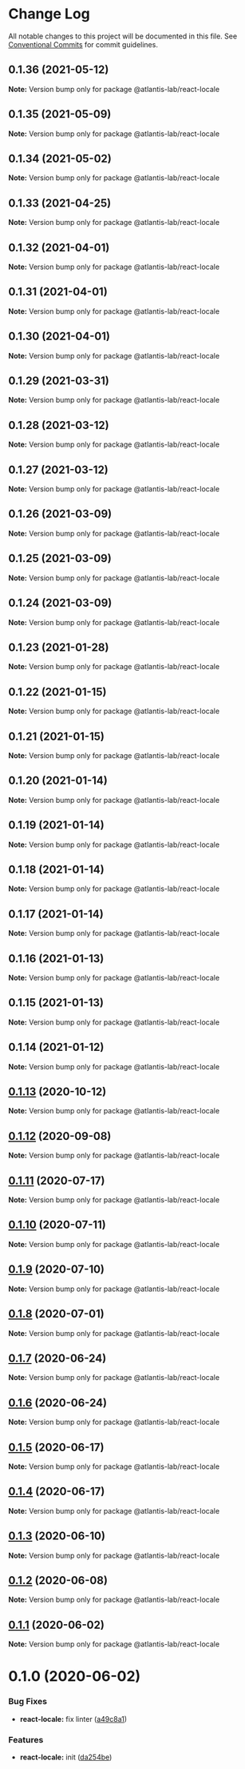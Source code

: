 # Change Log

All notable changes to this project will be documented in this file.
See [Conventional Commits](https://conventionalcommits.org) for commit guidelines.

## 0.1.36 (2021-05-12)

**Note:** Version bump only for package @atlantis-lab/react-locale

## 0.1.35 (2021-05-09)

**Note:** Version bump only for package @atlantis-lab/react-locale

## 0.1.34 (2021-05-02)

**Note:** Version bump only for package @atlantis-lab/react-locale

## 0.1.33 (2021-04-25)

**Note:** Version bump only for package @atlantis-lab/react-locale

## 0.1.32 (2021-04-01)

**Note:** Version bump only for package @atlantis-lab/react-locale

## 0.1.31 (2021-04-01)

**Note:** Version bump only for package @atlantis-lab/react-locale

## 0.1.30 (2021-04-01)

**Note:** Version bump only for package @atlantis-lab/react-locale

## 0.1.29 (2021-03-31)

**Note:** Version bump only for package @atlantis-lab/react-locale

## 0.1.28 (2021-03-12)

**Note:** Version bump only for package @atlantis-lab/react-locale

## 0.1.27 (2021-03-12)

**Note:** Version bump only for package @atlantis-lab/react-locale

## 0.1.26 (2021-03-09)

**Note:** Version bump only for package @atlantis-lab/react-locale

## 0.1.25 (2021-03-09)

**Note:** Version bump only for package @atlantis-lab/react-locale

## 0.1.24 (2021-03-09)

**Note:** Version bump only for package @atlantis-lab/react-locale

## 0.1.23 (2021-01-28)

**Note:** Version bump only for package @atlantis-lab/react-locale

## 0.1.22 (2021-01-15)

**Note:** Version bump only for package @atlantis-lab/react-locale

## 0.1.21 (2021-01-15)

**Note:** Version bump only for package @atlantis-lab/react-locale

## 0.1.20 (2021-01-14)

**Note:** Version bump only for package @atlantis-lab/react-locale

## 0.1.19 (2021-01-14)

**Note:** Version bump only for package @atlantis-lab/react-locale

## 0.1.18 (2021-01-14)

**Note:** Version bump only for package @atlantis-lab/react-locale

## 0.1.17 (2021-01-14)

**Note:** Version bump only for package @atlantis-lab/react-locale

## 0.1.16 (2021-01-13)

**Note:** Version bump only for package @atlantis-lab/react-locale

## 0.1.15 (2021-01-13)

**Note:** Version bump only for package @atlantis-lab/react-locale

## 0.1.14 (2021-01-12)

**Note:** Version bump only for package @atlantis-lab/react-locale

## [0.1.13](https://github.com/Atlantis-Lab/reactjs/compare/@atlantis-lab/react-locale@0.1.12...@atlantis-lab/react-locale@0.1.13) (2020-10-12)

**Note:** Version bump only for package @atlantis-lab/react-locale

## [0.1.12](https://github.com/Atlantis-Lab/reactjs/compare/@atlantis-lab/react-locale@0.1.11...@atlantis-lab/react-locale@0.1.12) (2020-09-08)

**Note:** Version bump only for package @atlantis-lab/react-locale

## [0.1.11](https://github.com/Atlantis-Lab/reactjs/compare/@atlantis-lab/react-locale@0.1.10...@atlantis-lab/react-locale@0.1.11) (2020-07-17)

**Note:** Version bump only for package @atlantis-lab/react-locale

## [0.1.10](https://github.com/Atlantis-Lab/reactjs/compare/@atlantis-lab/react-locale@0.1.9...@atlantis-lab/react-locale@0.1.10) (2020-07-11)

**Note:** Version bump only for package @atlantis-lab/react-locale

## [0.1.9](https://github.com/Atlantis-Lab/reactjs/compare/@atlantis-lab/react-locale@0.1.8...@atlantis-lab/react-locale@0.1.9) (2020-07-10)

**Note:** Version bump only for package @atlantis-lab/react-locale

## [0.1.8](https://github.com/Atlantis-Lab/reactjs/compare/@atlantis-lab/react-locale@0.1.7...@atlantis-lab/react-locale@0.1.8) (2020-07-01)

**Note:** Version bump only for package @atlantis-lab/react-locale

## [0.1.7](https://github.com/Atlantis-Lab/reactjs/compare/@atlantis-lab/react-locale@0.1.6...@atlantis-lab/react-locale@0.1.7) (2020-06-24)

**Note:** Version bump only for package @atlantis-lab/react-locale

## [0.1.6](https://github.com/Atlantis-Lab/reactjs/compare/@atlantis-lab/react-locale@0.1.5...@atlantis-lab/react-locale@0.1.6) (2020-06-24)

**Note:** Version bump only for package @atlantis-lab/react-locale

## [0.1.5](https://github.com/Atlantis-Lab/reactjs/compare/@atlantis-lab/react-locale@0.1.4...@atlantis-lab/react-locale@0.1.5) (2020-06-17)

**Note:** Version bump only for package @atlantis-lab/react-locale

## [0.1.4](https://github.com/Atlantis-Lab/reactjs/compare/@atlantis-lab/react-locale@0.1.3...@atlantis-lab/react-locale@0.1.4) (2020-06-17)

**Note:** Version bump only for package @atlantis-lab/react-locale

## [0.1.3](https://github.com/Atlantis-Lab/reactjs/compare/@atlantis-lab/react-locale@0.1.2...@atlantis-lab/react-locale@0.1.3) (2020-06-10)

**Note:** Version bump only for package @atlantis-lab/react-locale

## [0.1.2](https://github.com/Atlantis-Lab/reactjs/compare/@atlantis-lab/react-locale@0.1.1...@atlantis-lab/react-locale@0.1.2) (2020-06-08)

**Note:** Version bump only for package @atlantis-lab/react-locale

## [0.1.1](https://github.com/Atlantis-Lab/reactjs/compare/@atlantis-lab/react-locale@0.1.0...@atlantis-lab/react-locale@0.1.1) (2020-06-02)

**Note:** Version bump only for package @atlantis-lab/react-locale

# 0.1.0 (2020-06-02)

### Bug Fixes

- **react-locale:** fix linter ([a49c8a1](https://github.com/Atlantis-Lab/reactjs/commit/a49c8a15a5b330238e2ab957e3ecbf100ab0c182))

### Features

- **react-locale:** init ([da254be](https://github.com/Atlantis-Lab/reactjs/commit/da254be09a8f8815b9b1beafaee4732ada8ca293))

